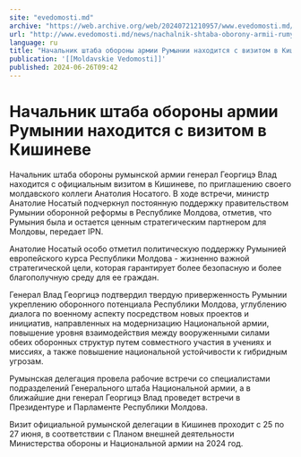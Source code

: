 ```yaml
---
site: "evedomosti.md"
archive: "https://web.archive.org/web/20240721210957/www.evedomosti.md/news/nachalnik-shtaba-oborony-armii-rumynii-nahoditsya-s-vizitom"
url: "http://www.evedomosti.md/news/nachalnik-shtaba-oborony-armii-rumynii-nahoditsya-s-vizitom"
language: ru
title: "Начальник штаба обороны армии Румынии находится с визитом в Кишиневе"
publication: '[[Moldavskie Vedomosti]]'
published: 2024-06-26T09:42
---
```


# Начальник штаба обороны армии Румынии находится с визитом в Кишиневе

Начальник штаба обороны румынской армии генерал Георгицэ Влад находится с официальным визитом в Кишиневе, по приглашению своего молдавского коллеги Анатолия Носатого. В ходе встречи, министр Анатолие Носатый подчеркнул постоянную поддержку правительством Румынии оборонной реформы в Республике Молдова, отметив, что Румыния была и остается ценным стратегическим партнером для Молдовы, передает IPN.

Анатолие Носатый особо отметил политическую поддержку Румынией европейского курса Республики Молдова - жизненно важной стратегической цели, которая гарантирует более безопасную и более благополучную среду для ее граждан.

Генерал Влад Георгицэ подтвердил твердую приверженность Румынии укреплению оборонного потенциала Республики Молдова, углублению диалога по военному аспекту посредством новых проектов и инициатив, направленных на модернизацию Национальной армии, повышение уровня взаимодействия между вооруженными силами обеих оборонных структур путем совместного участия в учениях и миссиях, а также повышение национальной устойчивости к гибридным угрозам.

Румынская делегация провела рабочие встречи со специалистами подразделений Генерального штаба Национальной армии, а в ближайшие дни генерал Георгицэ Влад проведет встречи в Президентуре и Парламенте Республики Молдова.

Визит официальной румынской делегации в Кишинев проходит с 25 по 27 июня, в соответствии с Планом внешней деятельности Министерства обороны и Национальной армии на 2024 год.